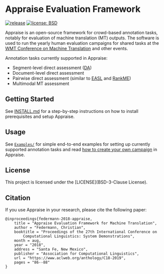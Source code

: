 # Appraise Evaluation Framework

[![release](https://img.shields.io/github/v/release/AppraiseDev/Appraise?include_prereleases)](https://github.com/AppraiseDev/Appraise/releases)
[![license: BSD](https://img.shields.io/badge/license-BSD-blue.svg)](./LICENSE)

Appraise is an open-source framework for crowd-based annotation tasks, notably
for evaluation of machine translation (MT) outputs. The software is used to run
the yearly human evaluation campaigns for shared tasks at the [WMT Conference on
Machine Translation](http://www.statmt.org/wmt21/) and other events.

Annotation tasks currently supported in Appraise:
* Segment-level direct assessment ([DA](https://www.aclweb.org/anthology/W13-2305/))
* Document-level direct assessment
* Pairwise direct assessment (similar to [EASL](https://www.aclweb.org/anthology/P18-1020/) and [RankME](https://www.aclweb.org/anthology/N18-2012/))
* Multimodal MT assessment

## Getting Started

See [INSTALL.md](https://github.com/AppraiseDev/Appraise/blob/master/INSTALL.md)
for a step-by-step instructions on how to install prerequisites and setup
Appraise.

## Usage

See [`Examples/`](Examples/) for simple end-to-end examples for setting up
currently supported annotation tasks and read [how to create your own
campaign](https://github.com/AppraiseDev/Appraise/blob/master/INSTALL.md#creating-a-new-campaign)
in Appraise.

## License

This project is licensed under the [LICENSE](BSD-3-Clause License).

## Citation

If you use Appraise in your research, please cite the following paper:

    @inproceedings{federmann-2018-appraise,
        title = "Appraise Evaluation Framework for Machine Translation",
        author = "Federmann, Christian",
        booktitle = "Proceedings of the 27th International Conference on
            Computational Linguistics: System Demonstrations",
        month = aug,
        year = "2018",
        address = "Santa Fe, New Mexico",
        publisher = "Association for Computational Linguistics",
        url = "https://www.aclweb.org/anthology/C18-2019",
        pages = "86--88"
    }


